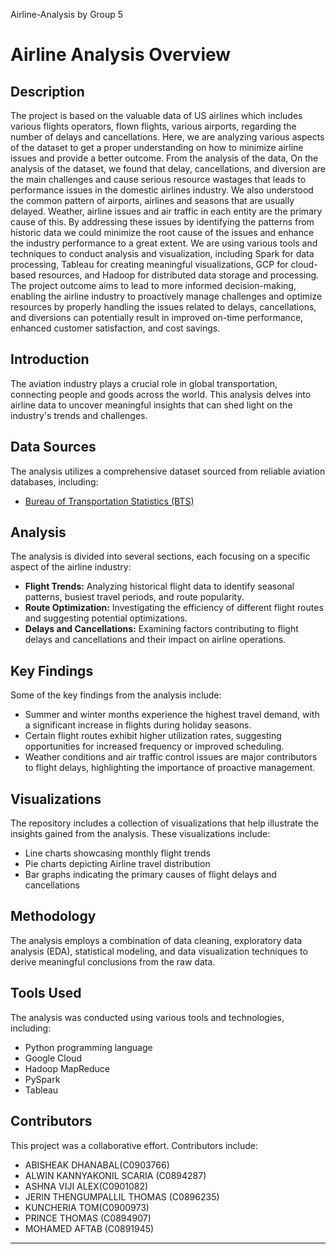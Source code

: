 Airline-Analysis by Group 5 

# Airline Analysis Overview

## Description

The project is based on the valuable data of US airlines which includes various flights operators, flown flights, various airports, regarding the number of delays and cancellations. Here, we are analyzing various aspects of the dataset to get a proper understanding on how to minimize airline issues and provide a better outcome. From the analysis of the data, On the analysis of the dataset, we found that delay, cancellations, and diversion are the main challenges and cause serious resource wastages that leads to performance issues in the domestic airlines industry. We also understood the common pattern of airports, airlines and seasons that are usually delayed. Weather, airline issues and air traffic in each entity are the primary cause of this. By addressing these issues by identifying the patterns from historic data we could minimize the root cause of the issues and enhance the industry performance to a great extent. We are using various tools and techniques to conduct analysis and visualization, including Spark for data processing, Tableau for creating meaningful visualizations, GCP for cloud-based resources, and Hadoop for distributed data storage and processing. The project outcome aims to lead to more informed decision-making, enabling the airline industry to proactively manage challenges and optimize resources by properly handling the issues related to delays, cancellations, and diversions can potentially result in improved on-time performance, enhanced customer satisfaction, and cost savings.

## Introduction

The aviation industry plays a crucial role in global transportation, connecting people and goods across the world. This analysis delves into airline data to uncover meaningful insights that can shed light on the industry's trends and challenges.

## Data Sources

The analysis utilizes a comprehensive dataset sourced from reliable aviation databases, including:
- [Bureau of Transportation Statistics (BTS)](https://www.bts.gov/)

## Analysis

The analysis is divided into several sections, each focusing on a specific aspect of the airline industry:
- **Flight Trends:** Analyzing historical flight data to identify seasonal patterns, busiest travel periods, and route popularity.
- **Route Optimization:** Investigating the efficiency of different flight routes and suggesting potential optimizations.
- **Delays and Cancellations:** Examining factors contributing to flight delays and cancellations and their impact on airline operations.

## Key Findings

Some of the key findings from the analysis include:
- Summer and winter months experience the highest travel demand, with a significant increase in flights during holiday seasons.
- Certain flight routes exhibit higher utilization rates, suggesting opportunities for increased frequency or improved scheduling.
- Weather conditions and air traffic control issues are major contributors to flight delays, highlighting the importance of proactive management.

## Visualizations

The repository includes a collection of visualizations that help illustrate the insights gained from the analysis. These visualizations include:
- Line charts showcasing monthly flight trends
- Pie charts depicting Airline travel distribution
- Bar graphs indicating the primary causes of flight delays and cancellations

## Methodology

The analysis employs a combination of data cleaning, exploratory data analysis (EDA), statistical modeling, and data visualization techniques to derive meaningful conclusions from the raw data.

## Tools Used

The analysis was conducted using various tools and technologies, including:
- Python programming language
- Google Cloud
- Hadoop MapReduce
- PySpark
- Tableau

## Contributors

This project was a collaborative effort. Contributors include:
- ABISHEAK DHANABAL(C0903766)
- ALWIN KANNYAKONIL SCARIA (C0894287)
- ASHNA VIJI ALEX(C0901082)
- JERIN THENGUMPALLIL THOMAS (C0896235)
- KUNCHERIA TOM(C0900973)
- PRINCE THOMAS (C0894907)
- MOHAMED AFTAB (C0891945)
---